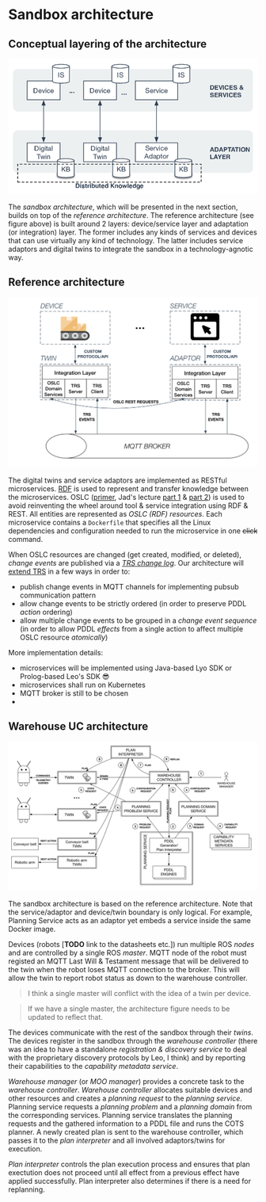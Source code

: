 # Sandbox architecture

## Conceptual layering of the architecture

![](img/architecture-conceptual.png)

The _sandbox architecture_, which will be presented in the next section, builds
on top of the _reference architecture_. The reference architecture (see figure
above) is built around 2 layers: device/service layer and adaptation (or integration) layer. The
former includes any kinds of services and devices that can use virtually any
kind of technology. The latter includes service adaptors and digital twins to
integrate the sandbox in a technology-agnotic way.


## Reference architecture

![](img/architecture-reference.png)

The digital twins and service adaptors are implemented as RESTful microservices.
[RDF](https://www.w3.org/TR/2014/NOTE-rdf11-primer-20140624/) is used to
represent and transfer knowledge between the microservices. OSLC
([primer](http://open-services.net/resources/tutorials/oslc-primer/), Jad's
lecture [part 1](https://www.youtube.com/watch?v=qQRZtd4EC7E) & [part
2](https://www.youtube.com/watch?v=k0cOAkEWvBs)) is used to avoid reinventing
the wheel around tool & service integration using RDF & REST. All entities are
represented as _OSLC (RDF) resources_. Each microservice contains a `Dockerfile`
that specifies all the Linux dependencies and configuration needed to run the
microservice in one ~~click~~ command.

When OSLC resources are changed (get created, modified, or deleted), _change
events_ are published via a _[TRS change
log](http://open-services.net/wiki/core/TrackedResourceSet-2.0/#Resource.3A-ChangeLog)_.
Our architecture will [extend TRS](trs-extensions.md) in a few ways in order to:

- publish change events in MQTT channels for implementing pubsub communication
  pattern
- allow change events to be strictly ordered (in order to preserve PDDL _action_
  ordering)
- allow multiple change events to be grouped in a _change event sequence_ (in
  order to allow PDDL _effects_ from a single action to affect multiple OSLC
  resource _atomically_)

More implementation details:

- microservices will be implemented using Java-based Lyo SDK or Prolog-based
  Leo's SDK :sunglasses:
- microservices shall run on Kubernetes
- MQTT broker is still to be chosen
-

## Warehouse UC architecture

![](img/architecture-sandbox.png)

The sandbox architecture is based on the reference architecture. Note that the
service/adaptor and device/twin boundary is only logical. For example, Planning
Service acts as an adaptor yet embeds a service inside the same Docker image.

Devices (robots [**TODO** link to the datasheets etc.]) run multiple ROS _nodes_
and are controlled by a single ROS _master_. MQTT node of the robot must
registed an MQTT Last Will & Testament message that will be delivered to the
twin when the robot loses MQTT connection to the broker. This will allow the
twin to report robot status as down to the warehouse controller.

> I think a single master will conflict with the idea of a twin per device.

> If we have a single master, the architecture figure needs to be updated to
> reflect that.

The devices communicate with the rest of the sandbox through their _twins_. The
devices register in the sandbox through the _warehouse controller_ (there was an
idea to have a standalone _registration & discovery service_ to deal with the
proprietary discovery protocols by Leo, I think) and by reporting their
capabilities to the _capability metadata service_.

_Warehouse manager_ (or _MOO manager_) provides a concrete task to the
_warehouse controller_. _Warehouse controller_ allocates suitable devices and
other resources and creates a _planning request_ to the _planning service_.
Planning service requests a _planning problem_ and a _planning domain_ from the
corresponding services. Planning service translates the planning requests and
the gathered information to a PDDL file and runs the COTS planner. A newly
created plan is sent to the warehouse controller, which passes it to the _plan
interpreter_ and all involved adaptors/twins for execution.

_Plan interpreter_ controls the plan execution process and ensures that plan
exectution does not proceed until all effect from a previous effect have applied
successfully. Plan interpreter also determines if there is a need for
replanning.
